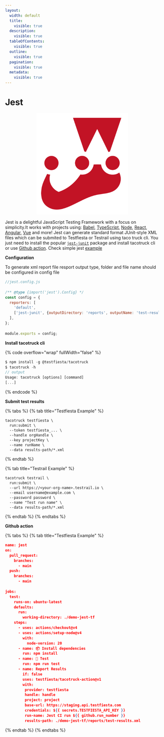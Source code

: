 ```yaml
---
layout:
  width: default
  title:
    visible: true
  description:
    visible: true
  tableOfContents:
    visible: true
  outline:
    visible: true
  pagination:
    visible: true
  metadata:
    visible: true
---
```


# Jest

<div align="center" data-full-width="false"><figure><img src="../../../.gitbook/assets/jest-js-icon.svg" alt="" width="299"><figcaption></figcaption></figure></div>

Jest is a delightful JavaScript Testing Framework with a focus on simplicity.It works with projects using: [Babel](https://babeljs.io/), [TypeScript](https://www.typescriptlang.org/), [Node](https://nodejs.org/), [React](https://reactjs.org/), [Angular](https://angular.io/), [Vue](https://vuejs.org/) and more! Jest can generate standard format JUnit-style XML files which can be submited to Testfiesta or Testrail using taco truck cli. You just need to install the popular [`jest-junit`](https://www.npmjs.com/package/jest-junit) package and install tacotruck cli or use [Github action](https://github.com/testfiesta/tacotruck-action). Check simple jest [example](https://github.com/testfiesta/tacotruck-examples/tree/main/demo-jest-tf)

**Configuration**

To generate xml report file  resport  output type,  folder and file name should be configured in config file

```javascript
//jest.config.js

/** @type {import('jest').Config} */
const config = {
  reporters: [
    'default',
    ['jest-junit', {outputDirectory: 'reports', outputName: 'test-results.xml'}],
  ],
};

module.exports = config;
```

**Install tacotruck cli**

{% code overflow="wrap" fullWidth="false" %}
```javascript
$ npm install -g @testfiesta/tacotruck
$ tacotruck -h
// output
Usage: tacotruck [options] [command]
[...]
```
{% endcode %}

**Submit test results**

{% tabs %}
{% tab title="Testfiesta Example" %}
```
tacotruck testfiesta \
  run:submit \
  --token testfiesta_... \
  --handle orgHandle \
  --key projectKey \
  --name runName \
  --data results-path/*.xml
```
{% endtab %}

{% tab title="Testrail Example" %}
```
tacotruck testrail \
  run:submit \
  --url https://<your-org-name>.testrail.io \
  --email username@example.com \
  --password password \
  --name "Test run name" \
  --data results-path/*.xml
```
{% endtab %}
{% endtabs %}

**Github action**

{% tabs %}
{% tab title="Testfiesta Example" %}
```json
name: jest
on:
  pull_request:
    branches:
      - main
  push:
    branches:
      - main

jobs:
  test:
    runs-on: ubuntu-latest
    defaults:
      run:
        working-directory: ./demo-jest-tf
    steps:
      - uses: actions/checkout@v4
      - uses: actions/setup-node@v4
        with:
          node-version: 20
      - name: 📦 Install dependencies
        run: npm install
      - name: 🧪 Test
        run: npm run test
      - name: Report Results
        if: false
        uses: testfiesta/tacotruck-action@v1
        with:
         provider: testfiesta
         handle: handle
         project: project
         base-url: https://staging.api.testfiesta.com
         credentials: ${{ secrets.TESTFIESTA_API_KEY }}
         run-name: Jest CI run ${{ github.run_number }}
         results-path: ./demo-jest-tf/reports/test-results.xml
```
{% endtab %}
{% endtabs %}
